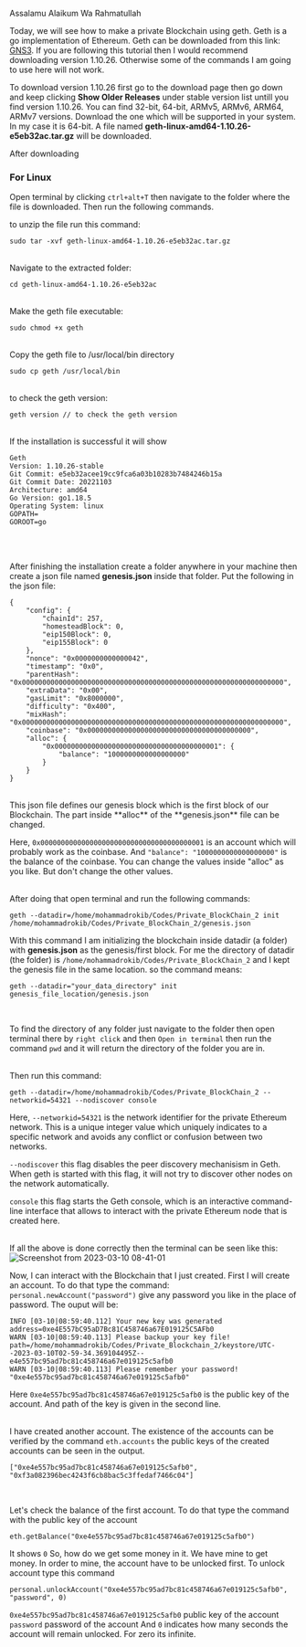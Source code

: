 Assalamu Alaikum Wa Rahmatullah

Today, we will see how to make a private Blockchain using geth. Geth is a go implementation of Ethereum. Geth can be downloaded from this link: [GNS3](https://www.gns3.com/software/download/). If you are following this tutorial then I would recommend downloading version 1.10.26. Otherwise some of the commands I am going to use here will not work.

To download version 1.10.26 first go to the download page then go down and keep clicking **Show Older Releases** under stable version list untill you find version 1.10.26. You can find 32-bit, 64-bit, ARMv5, ARMv6, ARM64, ARMv7 versions. Download the one which will be supported in your system. In my case it is 64-bit. A file named **geth-linux-amd64-1.10.26-e5eb32ac.tar.gz** will be downloaded.

After downloading

### For Linux
Open terminal by clicking ```ctrl+alt+T``` then navigate to the folder where the file is downloaded. Then run the following commands.

to unzip the file run this command:
```
sudo tar -xvf geth-linux-amd64-1.10.26-e5eb32ac.tar.gz
```

<br>Navigate to the extracted folder:
```
cd geth-linux-amd64-1.10.26-e5eb32ac
```

<br>Make the geth file executable:
```
sudo chmod +x geth
```

<br>Copy the geth file to /usr/local/bin directory
```
sudo cp geth /usr/local/bin
```

<br>to check the geth version:
```
geth version // to check the geth version
```
<br>If the installation is successful it will show<br>
```
Geth
Version: 1.10.26-stable
Git Commit: e5eb32acee19cc9fca6a03b10283b7484246b15a
Git Commit Date: 20221103
Architecture: amd64
Go Version: go1.18.5
Operating System: linux
GOPATH=
GOROOT=go
```
<br><br>

After finishing the installation create a folder anywhere in your machine then create a json file named **genesis.json** inside that folder. Put the following in the json file:
```
{
    "config": {
        "chainId": 257,
        "homesteadBlock": 0,
        "eip150Block": 0,
        "eip155Block": 0
    },
    "nonce": "0x0000000000000042",
    "timestamp": "0x0",
    "parentHash": "0x0000000000000000000000000000000000000000000000000000000000000000",
    "extraData": "0x00",
    "gasLimit": "0x8000000",
    "difficulty": "0x400",
    "mixHash": "0x0000000000000000000000000000000000000000000000000000000000000000",
    "coinbase": "0x0000000000000000000000000000000000000000",
    "alloc": {
        "0x0000000000000000000000000000000000000001": {
            "balance": "1000000000000000000"
        }
    }
}
```

<br>
This json file defines our genesis block which is the first block of our Blockchain. The part inside **alloc** of the **genesis.json** file can be changed.<br>

Here, ```0x0000000000000000000000000000000000000001``` is an account which will probably work as the coinbase. And ```"balance": "1000000000000000000"``` is the balance of the coinbase. You can change the values inside "alloc" as you like. But don't change the other values.<br><br>

After doing that open terminal and run the following commands:
```
geth --datadir=/home/mohammadrokib/Codes/Private_BlockChain_2 init /home/mohammadrokib/Codes/Private_BlockChain_2/genesis.json
```

With this command I am initializing the blockchain inside datadir (a folder) with **genesis.json** as the genesis/first block. For me the directory of datadir (the folder) is ```/home/mohammadrokib/Codes/Private_BlockChain_2``` and I kept the genesis file in the same location. so the command means:
```
geth --datadir="your_data_directory" init genesis_file_location/genesis.json
```
<br>

To find the directory of any folder just navigate to the folder then open terminal there by ```right click``` and then ```Open in terminal``` then run the command ```pwd``` and it will return the directory of the folder you are in.<br><br>

Then run this command:
```
geth --datadir=/home/mohammadrokib/Codes/Private_BlockChain_2 --networkid=54321 --nodiscover console
```

Here,
```--networkid=54321``` is the network identifier for the private Ethereum network. This is a unique integer value which uniquely indicates to a specific network and avoids any conflict or confusion between two networks.
<br>

```--nodiscover``` this flag disables the peer discovery mechanisism in Geth. When geth is started with this flag, it will not try to discover other nodes on the network automatically.<br>

```console``` this flag starts the Geth console, which is an interactive command-line interface that allows to interact with the private Ethereum node that is created here.<br><br>


If all the above is done correctly then the terminal can be seen like this:
![Screenshot from 2023-03-10 08-41-01](https://user-images.githubusercontent.com/60141836/224209733-63a5467b-d096-4235-8977-0be89b3e545f.png)
<br>

Now, I can interact with the Blockchain that I just created. First I will create an account. To do that type the command: ```personal.newAccount("password")``` give any password you like in the place of password. The ouput will be:
```
INFO [03-10|08:59:40.112] Your new key was generated               address=0xe4E557bC95aD7Bc81C458746a67E019125C5AFb0
WARN [03-10|08:59:40.113] Please backup your key file!             path=/home/mohammadrokib/Codes/Private_Blockchain_2/keystore/UTC--2023-03-10T02-59-34.369104495Z--e4e557bc95ad7bc81c458746a67e019125c5afb0
WARN [03-10|08:59:40.113] Please remember your password! 
"0xe4e557bc95ad7bc81c458746a67e019125c5afb0"
```

Here ```0xe4e557bc95ad7bc81c458746a67e019125c5afb0``` is the public key of the account. And path of the key is given in the second line.<br><br>

I have created another account. The existence of the accounts can be verified by the command ```eth.accounts``` the public keys of the created accounts can be seen in the output.
```
["0xe4e557bc95ad7bc81c458746a67e019125c5afb0", "0xf3a082396bec4243f6cb8bac5c3ffedaf7466c04"]
```
<br>

Let's check the balance of the first account. To do that type the command with the public key of the account
```
eth.getBalance("0xe4e557bc95ad7bc81c458746a67e019125c5afb0")
```
It shows ``0`` So, how do we get some money in it. We have mine to get money. In order to mine, the account have to be unlocked first. To unlock account type this command
```
personal.unlockAccount("0xe4e557bc95ad7bc81c458746a67e019125c5afb0", "password", 0)
```

```0xe4e557bc95ad7bc81c458746a67e019125c5afb0``` public key of the account
```password``` password of the account
And ```0``` indicates how many seconds the account will remain unlocked. For zero its infinite.